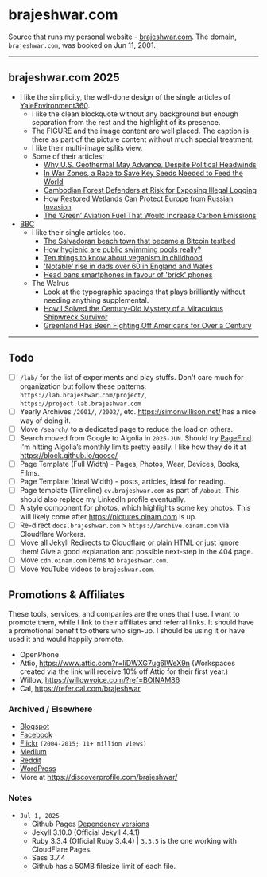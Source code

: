 # brajeshwar.com

Source that runs my personal website - [brajeshwar.com](https://brajeshwar.com). The domain, `brajeshwar.com`, was booked on Jun 11, 2001.

---
## brajeshwar.com 2025

- I like the simplicity, the well-done design of the single articles of [YaleEnvironment360](https://e360.yale.edu).
	- I like the clean blockquote without any background but enough separation from the rest and the highlight of its presence.
	- The FIGURE and the image content are well placed. The caption is there as part of the picture content without much special treatment.
	- I like their multi-image splits view.
	- Some of their articles;
		- [Why U.S. Geothermal May Advance, Despite Political Headwinds](https://e360.yale.edu/features/united-states-geothermal-republican-spending-bill)
		- [In War Zones, a Race to Save Key Seeds Needed to Feed the World](https://e360.yale.edu/features/seed-banks-war-palestine-ukraine-sudan-syria)
		- [Cambodian Forest Defenders at Risk for Exposing Illegal Logging](https://e360.yale.edu/features/preah-roka-prey-lang-logging)
		- [How Restored Wetlands Can Protect Europe from Russian Invasion](https://e360.yale.edu/features/europe-wetland-defense)
		- [The ‘Green’ Aviation Fuel That Would Increase Carbon Emissions](https://e360.yale.edu/features/corn-soy-biofuel-aviation-congress)
- [BBC](https://www.bbc.com)
	- I like their single articles too.
		- [The Salvadoran beach town that became a Bitcoin testbed](https://www.bbc.com/travel/article/20250625-the-beach-town-that-became-a-bitcoin-testbed)
		- [How hygienic are public swimming pools really?](https://www.bbc.com/future/article/20250630-how-hygienic-are-public-swimming-pools-really)
		- [Ten things to know about veganism in childhood](https://www.bbc.com/future/article/20250627-10-things-to-know-about-veganism-in-childhood)
		- ['Notable' rise in dads over 60 in England and Wales](https://www.bbc.com/news/articles/cd0vvr9j1dxo)
		- [Head bans smartphones in favour of 'brick' phones](https://www.bbc.com/news/articles/cn7ddy8mpl1o)
	- The Walrus
		- Look at the typographic spacings that plays brilliantly without needing anything supplemental.
		- [How I Solved the Century-Old Mystery of a Miraculous Shipwreck Survivor](https://thewalrus.ca/empress-of-ireland-survivor-mystery/)
		- [Greenland Has Been Fighting Off Americans for Over a Century](https://thewalrus.ca/greenland-has-been-fighting-off-americans-for-over-a-century/)

---

## Todo

- [ ] `/lab/` for the list of experiments and play stuffs. Don't care much for organization but follow these patterns. `https://lab.brajeshwar.com/project/`, `https://project.lab.brajeshwar.com`
- [ ] Yearly Archives `/2001/`, `/2002/`, etc. https://simonwillison.net/ has a nice way of doing it.
- [ ] Move `/search/` to a dedicated page to reduce the load on others.
- [ ] Search moved from Google to Algolia in `2025-JUN`. Should try [PageFind](https://pagefind.app). I'm hitting Algolia’s monthly limits pretty easily. I like how they do it at https://block.github.io/goose/
- [ ] Page Template (Full Width) - Pages, Photos, Wear, Devices, Books, Films.
- [ ] Page Template (Ideal Width) - posts, articles, ideal for reading.
- [ ] Page template (Timeline) `cv.brajeshwar.com` as part of `/about`. This should also replace my LinkedIn profile eventually.
- [ ] A style component for photos, which highlights some key photos. This will likely come after https://pictures.oinam.com is up.
- [ ] Re-direct `docs.brajeshwar.com` > `https://archive.oinam.com` via Cloudflare Workers.
- [ ] Move all Jekyll Redirects to Cloudflare or plain HTML or just ignore them! Give a good explanation and possible next-step in the 404 page.
- [ ] Move `cdn.oinam.com` items to `brajeshwar.com`.
- [ ] Move YouTube videos to `brajeshwar.com`.

## Promotions & Affiliates

These tools, services, and companies are the ones that I use. I want to promote them, while I link to their affiliates and referral links. It should have a promotional benefit to others who sign-up. I should be using it or have used it and would happily promote.

- OpenPhone
- Attio, https://www.attio.com?r=IiDWXG7ug6IWeX9n (Workspaces created via the link will receive 10% off Attio for their first year.)
- Willow, https://willowvoice.com/?ref=BOINAM86
- Cal, https://refer.cal.com/brajeshwar

### Archived / Elsewhere

- [Blogspot](http://brajeshwar.blogspot.com)
- [Facebook](https://www.facebook.com/brajeshwar/)
- [Flickr](https://www.flickr.com/photos/brajeshwar/) `(2004-2015; 11+ million views)`
- [Medium](https://medium.com/@brajeshwar)
- [Reddit](https://www.reddit.com/user/Brajeshwar/)
- [WordPress](https://profiles.wordpress.org/brajeshwar/)
- More at https://discoverprofile.com/brajeshwar/

### Notes

- `Jul 1, 2025`
	- Github Pages [Dependency versions](https://pages.github.com/versions/)
	- Jekyll 3.10.0 (Official Jekyll 4.4.1)
	- Ruby 3.3.4 (Official Ruby 3.4.4) | `3.3.5` is the one working with CloudFlare Pages.
	- Sass 3.7.4
	- Github has a 50MB filesize limit of each file.
